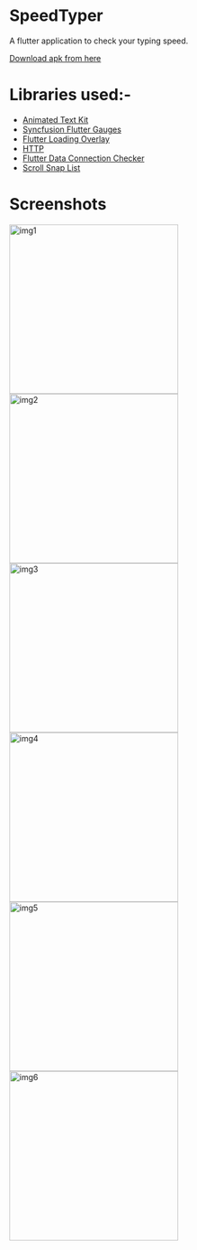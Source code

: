 # SpeedTyper

A flutter application to check your typing speed.

[Download apk from here](https://www.icloud.com/iclouddrive/0E0_nILjj6nYXeoqFOVE5SOvQ#app-release)

# Libraries used:-
 - [Animated Text Kit](https://pub.dev/packages/animated_text_kit)
 - [Syncfusion Flutter Gauges](https://pub.dev/packages/syncfusion_flutter_gauges)
 - [Flutter Loading Overlay](https://pub.dev/packages/loading_overlay)
 - [HTTP](https://pub.dev/packages/http)
 - [Flutter Data Connection Checker](https://pub.dev/packages/data_connection_checker)
 - [Scroll Snap List](https://pub.dev/packages/scroll_snap_list)

# Screenshots

<img src="./screenshots/ss1.png" alt="img1" width="300"/>
<img src="./screenshots/ss2.png" alt="img2" width="300"/>
<img src="./screenshots/ss3.png" alt="img3" width="300"/>
<img src="./screenshots/ss4.png" alt="img4" width="300"/>
<img src="./screenshots/ss5.png" alt="img5" width="300"/>
<img src="./screenshots/ss6.png" alt="img6" width="300"/>